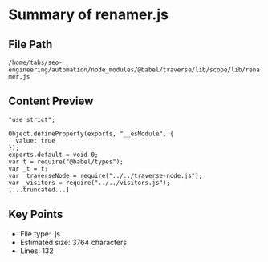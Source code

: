 # Summary of renamer.js
  
## File Path
`/home/tabs/seo-engineering/automation/node_modules/@babel/traverse/lib/scope/lib/renamer.js`

## Content Preview
```
"use strict";

Object.defineProperty(exports, "__esModule", {
  value: true
});
exports.default = void 0;
var t = require("@babel/types");
var _t = t;
var _traverseNode = require("../../traverse-node.js");
var _visitors = require("../../visitors.js");
[...truncated...]
```

## Key Points
- File type: .js
- Estimated size: 3764 characters
- Lines: 132
